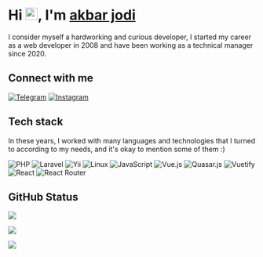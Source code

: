 # Hi <img src="https://media.giphy.com/media/hvRJCLFzcasrR4ia7z/giphy.gif" width="25px">, I'm [akbar jodi](https://github.com/akbarjoudi)

I consider myself a hardworking and curious developer, I started my career as a web developer in 2008 and have been working as a technical manager since 2020.

## Connect with me

[![Telegram](https://img.shields.io/badge/Telegram-%231DA1F2.svg?logo=Telegram&logoColor=white)](https://mr_joodi.t.me) 
[![Instagram](https://img.shields.io/badge/Instagram-%23E4405F.svg?logo=Instagram&logoColor=white)](https://instagram.com/mr_jodi__)

## Tech stack

In these years, I worked with many languages and technologies that I turned to according to my needs, and it's okay to mention some of them :)

![PHP](https://img.shields.io/badge/PHP-%23777BB4.svg?style=flat&logo=php&logoColor=white)
![Laravel](https://img.shields.io/badge/laravel-%2320232a.svg?style=flat&logo=laravel&logoColor=%a4c639)
![Yii](https://img.shields.io/badge/Yii-%230175C2.svg?style=flat&logo=Yii&logoColor=white)
![Linux](https://img.shields.io/badge/Linux-FCC624?style=flat&logo=linux&logoColor=black)
![JavaScript](https://img.shields.io/badge/JavaScript-%23323330.svg?style=flat&logo=javascript&logoColor=%23F7DF1E)
![Vue.js](https://img.shields.io/badge/Vue.Js-%2335495e.svg?style=flat&logo=vuedotjs&logoColor=%234FC08D)
![Quasar.js](https://img.shields.io/badge/Quasar-1867C0?style=flat&logo=quasar&logoColor=AEDDFF)
![Vuetify](https://img.shields.io/badge/Vuetify-1867C0?style=flat&logo=vuetify&logoColor=AEDDFF)
![React](https://img.shields.io/badge/React-%2320232a.svg?style=flat&logo=react&logoColor=%2361DAFB)
![React Router](https://img.shields.io/badge/React_Router-CA4245?style=flat&logo=react-router&logoColor=white)

## GitHub Status


[![](https://github-readme-streak-stats.herokuapp.com/?user=akbarjoudi&theme=github-dark&hide_border=true&date_format=j%20M%5B%20Y%5D&fire=46DD4E)](https://github.com/anuraghazra/github-readme-stats)

[![](https://github-readme-stats.vercel.app/api?username=akbarjoudi&theme=dark&hide_border=true&include_all_commits=true&count_private=true&show_icons=true)](https://github.com/anuraghazra/github-readme-stats)

[![](https://github-readme-stats.vercel.app/api/top-langs/?username=akbarjoudi&theme=dark&hide_border=true&include_all_commits=true&count_private=true&layout=compact)](https://github.com/anuraghazra/github-readme-stats)
